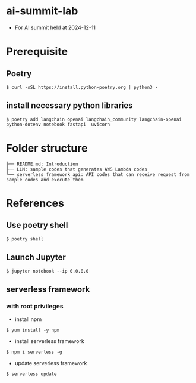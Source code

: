 # ai-summit-lab
- For AI summit held at 2024-12-11

# Prerequisite
## Poetry

```
$ curl -sSL https://install.python-poetry.org | python3 -
```

## install necessary python libraries
```
$ poetry add langchain openai langchain_community langchain-openai python-dotenv notebook fastapi  uvicorn
```

# Folder structure
```
├── README.md: Introduction
├── LLM: sample codes that generates AWS Lambda codes
└── serverless_framework_api: API codes that can receive request from sample codes and execute them

```

# References
## Use poetry shell
```
$ poetry shell
```

## Launch Jupyter
```
$ jupyter notebook --ip 0.0.0.0
```

## serverless framework
### with root privileges
- install npm
```
$ yum install -y npm
```
- install serverless framework
```
$ npm i serverless -g
```
- update serverless framework
```
$ serverless update
```

